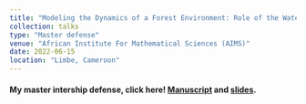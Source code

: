 ```yaml
---
title: "Modeling the Dynamics of a Forest Environment: Role of the Water Cycle"
collection: talks
type: "Master defense"
venue: "African Institute For Mathematical Sciences (AIMS)"
date: 2022-06-15
location: "Limbe, Cameroon"
---
```

#### My master intership defense, click here! [Manuscript](../../files/aims_master_thesis_2022.pdf) and [slides](../../files/aims_thesis_defense_june_2022.pdf).

